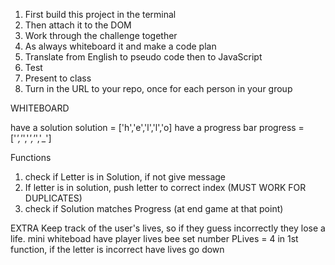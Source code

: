   1. First build this project in the terminal
  2. Then attach it to the DOM
  3. Work through the challenge together
  4. As always whiteboard it and make a code plan
  5. Translate from English to pseudo code then to JavaScript
  6. Test
  7. Present to class
  8. Turn in the URL to your repo, once for each person in your group


  WHITEBOARD

  have a solution       solution = ['h','e','l','l','o]
  have a progress bar   progress =['_','_','_','_','_']

  Functions
  1. check if Letter is in Solution, if not give message
  2. If letter is in solution, push letter to correct index (MUST WORK FOR DUPLICATES)
  3. check if Solution matches Progress (at end game at that point)

  EXTRA
  Keep track of the user's lives, so if they guess incorrectly they lose a life.
   mini whiteboad
   have player lives bee set number  PLives = 4
   in 1st function, if the letter is incorrect have lives go down
